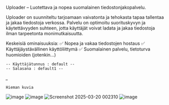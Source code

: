 Uploader – Luotettava ja nopea suomalainen tiedostonjakopalvelu.

Uploader on suunniteltu tarjoamaan vaivatonta ja tehokasta tapaa tallentaa ja jakaa tiedostoja verkossa. Palvelu on optimoitu suorituskyvyn ja käytettävyyden suhteen, jotta käyttäjät voivat ladata ja jakaa tiedostoja ilman tarpeetonta monimutkaisuutta.

Keskeisiä ominaisuuksia:
✅ Nopea ja vakaa tiedostojen hostaus
✅ Käyttäjäystävällinen käyttöliittymä
✅ Suomalainen palvelu, tietoturva huomioiden (jotenkin...)



    -- Käyttäjätunnus : default --
    -- Salasana : default1 --
*_*

    Hieman kuvia

![image](https://github.com/user-attachments/assets/2c44bb0f-2b6f-4a37-b905-bf3f950e1344)
![image](https://github.com/user-attachments/assets/734405b4-b9be-44b4-8733-7eca95c9cc74)
![Screenshot 2025-03-20 002310](https://github.com/user-attachments/assets/13b98788-18db-47e9-89b2-f54a0042f343)
![image](https://github.com/user-attachments/assets/af33a112-5d72-49fc-9040-4b6b349a4594)
    
